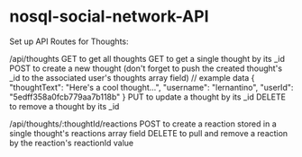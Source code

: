 # nosql-social-network-API
Set up API Routes for Thoughts:

/api/thoughts
GET to get all thoughts
GET to get a single thought by its _id
POST to create a new thought (don't forget to push the created thought's _id to the associated user's thoughts array field)
// example data
{
  "thoughtText": "Here's a cool thought...",
  "username": "lernantino",
  "userId": "5edff358a0fcb779aa7b118b"
}
PUT to update a thought by its _id
DELETE to remove a thought by its _id

/api/thoughts/:thoughtId/reactions
POST to create a reaction stored in a single thought's reactions array field
DELETE to pull and remove a reaction by the reaction's reactionId value